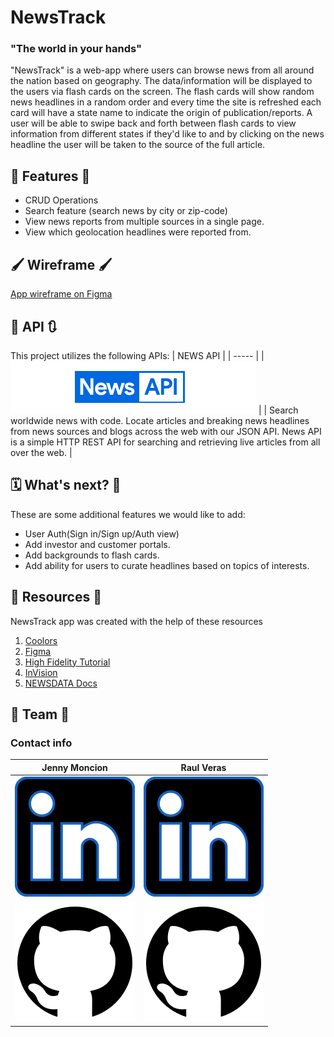 # NewsTrack 

### "The world in your hands"

"NewsTrack" is a web-app where users can browse news from all around the nation based on geography. The data/information will be displayed to the users via flash cards on the screen. The flash cards will show random news headlines in a random order and every time the site is refreshed each card will have a state name to indicate the origin of publication/reports. A user will be able to swipe back and forth between flash cards to view information from different states if they'd like to and by clicking on the news headline the user will be taken to the source of the full article.


## 📌 Features 📌
- CRUD Operations
- Search feature (search news by city or zip-code)
- View news reports from multiple sources in a single page.
- View which geolocation headlines were reported from.


## 🖌️ Wireframe 🖌️
[App wireframe on Figma](https://www.figma.com/file/FUgpsQkrbDUjriwx0UDaDw/NewsTrack-Wireframe-Draft-1?node-id=0%3A1)


## 🔄 API 🔃
This project utilizes the following APIs:
| NEWS API | 
| ----- | 
| [![News API logo](src/img/logos/newsAPI.png)](https://newsapi.org/)   | 
| Search worldwide news with code. Locate articles and breaking news headlines from news sources and blogs across the web with our JSON API. News API is a simple HTTP REST API for searching and retrieving live articles from all over the web. |  


## 🗓 What's next? 💭
These are some additional features we would like to add:
- User Auth(Sign in/Sign up/Auth view)
- Add investor and customer portals. 
- Add backgrounds to flash cards.
- Add ability for users to curate headlines based on topics of interests. 


## 🔖 Resources 🔖
NewsTrack app was created with the help of these resources
1. [Coolors](https://coolors.co/)
2. [Figma](https://www.figma.com/community)
3. [High Fidelity Tutorial](https://www.youtube.com/watch?v=DLXgLazAYG0&ab_channel=RisingKirin)
4. [InVision](https://www.invisionapp.com/)
5. [NEWSDATA Docs](https://newsdata.io/docs)


## 🌠 Team 🌠
### Contact info
| **Jenny Moncion** | **Raul Veras** |
| ----- | ------ |
| [![LinkedIn](src/img/logos/linkedin-logo.svg)](https://www.linkedin.com/in/jenny-moncion-04535260/ "LinkedIn")   | [![LinkedIn](src/img/logos/linkedin-logo.svg)](https://www.linkedin.com/in/verasraul/ "LinkedIn") |
| [![GitHub](src/img/logos/github-logo.svg)](https://github.com/didelma "didelma")  |  [![GitHub](src/img/logos/github-logo.svg)](https://github.com/verasraul)  |
